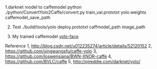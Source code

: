 1.darknet model to caffemodel
python ./python/ConvertYolo2Caffe/convert.py train_val.prototxt  yolo.weights caffemodel_save_path

2. Test
./build/tools/yolo deploy.prototxt caffmodel_path image_path

3. My trained caffemodel
[yolo-face](https://pan.baidu.com/s/1o8rmBKe)


Reference
1, http://blog.csdn.net/u012235274/article/details/52120152
2, https://github.com/xingwangsfu/caffe-yolo
3, https://github.com/loswensiana/BWN-XNOR-caffe
4, https://github.com/BVLC/caffe
5, http://pjreddie.com/darknet/yolo/
